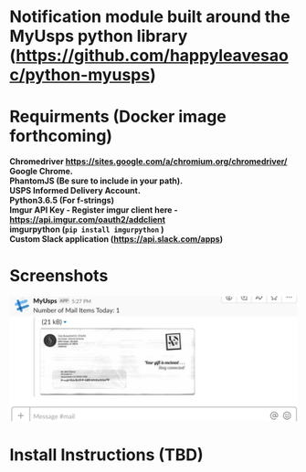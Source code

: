 # Notification module built around the MyUsps python library (https://github.com/happyleavesaoc/python-myusps)


# Requirments (Docker image forthcoming)
**Chromedriver https://sites.google.com/a/chromium.org/chromedriver/  
Google Chrome.  
PhantomJS (Be sure to include in your path).  
USPS Informed Delivery Account.  
Python3.6.5 (For f-strings)  
Imgur API Key - Register imgur client here - https://api.imgur.com/oauth2/addclient  
imgurpython (`pip install imgurpython`  )  
Custom Slack application (https://api.slack.com/apps)**





# Screenshots

![Alt text](https://raw.githubusercontent.com/nshores/my_usps_notifications/master/example.png?raw=true "Title")

# Install Instructions (TBD)